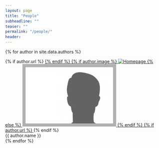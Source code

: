 ```yaml
---
layout: page
title: "People"
subheadline: ""
teaser: ""
permalink: "/people/"
header:
---
```


{% for author in site.data.authors %}
  <div class="images">
    {% if author.url %}
      <a target="_blank" href="{{ author.url }}">
    {% endif %}
    {% if author.image %}
    <img src="../assets/{{ author.image }}" alt="Homepage" style="height:100px">
    {% else %}
      <img src="../assets/img/anonymous.png" alt="Homepage" style="height=100px">
    {% endif %}
    {% if author.url %}
      </a>
    {% endif %}
    <div class="desc">{{ author.name }}</div>
  </div>
{% endfor %}
